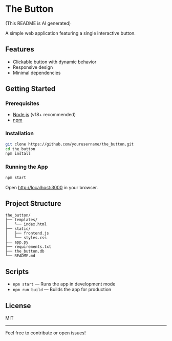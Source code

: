 # The Button

(This README is AI generated)

A simple web application featuring a single interactive button.

## Features

- Clickable button with dynamic behavior
- Responsive design
- Minimal dependencies

## Getting Started

### Prerequisites

- [Node.js](https://nodejs.org/) (v18+ recommended)
- [npm](https://www.npmjs.com/)

### Installation

```bash
git clone https://github.com/yourusername/the_button.git
cd the_button
npm install
```

### Running the App

```bash
npm start
```

Open [http://localhost:3000](http://localhost:3000) in your browser.

## Project Structure

```
the_button/
├── templates/
│   └── index.html
├── static/
│   ├── frontend.js
│   └── styles.css
├── app.py
├── requirements.txt
├── the_button.db
└── README.md
```

## Scripts

- `npm start` — Runs the app in development mode
- `npm run build` — Builds the app for production

## License

MIT

---

Feel free to contribute or open issues!
